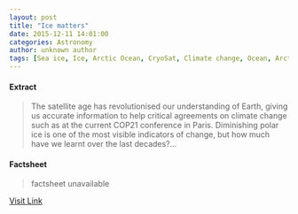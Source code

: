 ```yaml
---
layout: post
title: "Ice matters"
date: 2015-12-11 14:01:00
categories: Astronomy
author: unknown author
tags: [Sea ice, Ice, Arctic Ocean, CryoSat, Climate change, Ocean, Arctic, Physical geography, Applied and interdisciplinary physics, Earth sciences, Climatology, Oceanography, Meteorology, Global natural environment, Nature, Atmospheric sciences, Hydrography, Geography, Physical sciences]
---
```



#### Extract
>The satellite age has revolutionised our understanding of Earth, giving us accurate information to help critical agreements on climate change such as at the current COP21 conference in Paris. Diminishing polar ice is one of the most visible indicators of change, but how much have we learnt over the last decades?...

#### Factsheet
>factsheet unavailable

[Visit Link](http://www.esa.int/Our_Activities/Space_for_climate/Ice_matters)


